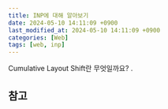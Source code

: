 ```yaml
---
title: INP에 대해 알아보기
date: 2024-05-10 14:11:09 +0900
last_modified_at: 2024-05-10 14:11:09 +0900
categories: [Web]
tags: [web, inp]
---
```


Cumulative Layout Shift란 무엇일까요?
.

##

## 참고

[]()
